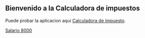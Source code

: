 ## Bienvenido a la Calculadora de impuestos

Puede probar la aplicacion aqui [Calculadora de impuesto](https://lexaguilar.github.io/TaxsCalculator/).

[Salario 8000](https://lexaguilar.github.io/TaxsCalculator/images/tax8000.gif)
